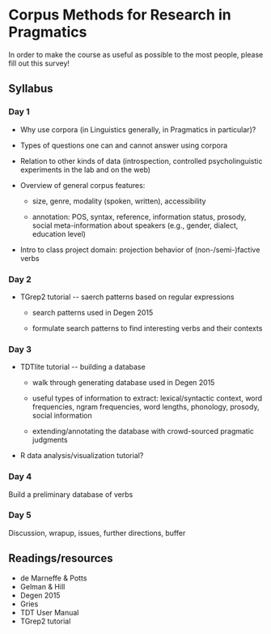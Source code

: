 # Corpus Methods for Research in Pragmatics

In order to make the course as useful as possible to the most people, please fill out this survey!

## Syllabus

### Day 1

- Why use corpora (in Linguistics generally, in Pragmatics in particular)?

- Types of questions one can and cannot answer using corpora

- Relation to other kinds of data (introspection, controlled psycholinguistic experiments in the lab and on the web)

- Overview of general corpus features:

	- size, genre, modality (spoken, written), accessibility

	- annotation: POS, syntax, reference, information status, prosody, social meta-information about speakers (e.g., gender, dialect, education level)

- Intro to class project domain: projection behavior of (non-/semi-)factive verbs


### Day 2

- TGrep2 tutorial -- saerch patterns based on regular expressions

	- search patterns used in Degen 2015

	- formulate search patterns to find interesting verbs and their contexts

### Day 3

- TDTlite tutorial -- building a database

	- walk through generating database used in Degen 2015

	- useful types of information to extract: lexical/syntactic context, word frequencies, ngram frequencies, word lengths, phonology, prosody, social information

	- extending/annotating the database with crowd-sourced pragmatic judgments

- R data analysis/visualization tutorial?

### Day 4

Build a preliminary database of verbs

### Day 5

Discussion, wrapup, issues, further directions, buffer


## Readings/resources

- de Marneffe & Potts
- Gelman & Hill
- Degen 2015
- Gries
- TDT User Manual
- TGrep2 tutorial